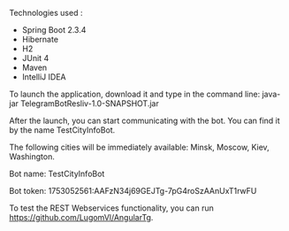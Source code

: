 Technologies used :

* Spring Boot 2.3.4
* Hibernate
* H2
* JUnit 4
* Maven
* IntelliJ IDEA

To launch the application, download it and type in the command line: java-jar TelegramBotResliv-1.0-SNAPSHOT.jar

After the launch, you can start communicating with the bot. You can find it by the name TestCityInfoBot.

The following cities will be immediately available: Minsk, Moscow, Kiev, Washington.

Bot name: TestCityInfoBot

Bot token: 1753052561:AAFzN34j69GEJTg-7pG4roSzAAnUxT1rwFU

To test the REST Webservices functionality, you can run https://github.com/LugomVl/AngularTg.
